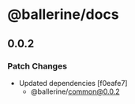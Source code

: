 # @ballerine/docs

## 0.0.2

### Patch Changes

- Updated dependencies [f0eafe7]
  - @ballerine/common@0.0.2
